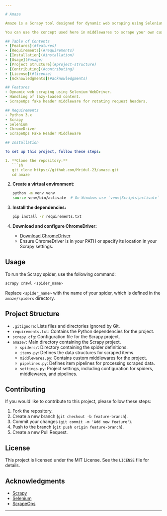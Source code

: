 ```yaml
---

# Amaze

Amaze is a Scrapy tool designed for dynamic web scraping using Selenium and Scrapy. This project utilizes Selenium WebDriver (ChromeDriver) to handle dynamic content loading and ScrapeOps fake header middleware for request headers.

You can use the concept used here in middlewares to scrape your own custom data from your preferred dynamic website. This project particularly focuses on JioMart website which have dynamic loading of products (lazy loading) as well as dynamic content loading on a specific product page.

## Table of Contents
- [Features](#features)
- [Requirements](#requirements)
- [Installation](#installation)
- [Usage](#usage)
- [Project Structure](#project-structure)
- [Contributing](#contributing)
- [License](#license)
- [Acknowledgments](#acknowledgments)

## Features
- Dynamic web scraping using Selenium WebDriver.
- Handling of lazy-loaded content.
- ScrapeOps fake header middleware for rotating request headers.

## Requirements
- Python 3.x
- Scrapy
- Selenium
- ChromeDriver
- ScrapeOps Fake Header Middleware

## Installation

To set up this project, follow these steps:

1. **Clone the repository:**
   ```sh
   git clone https://github.com/Mridul-23/amaze.git
   cd amaze
   ```

2. **Create a virtual environment:**
   ```sh
   python -m venv venv
   source venv/bin/activate  # On Windows use `venv\Scripts\activate`
   ```

3. **Install the dependencies:**
   ```sh
   pip install -r requirements.txt
   ```

4. **Download and configure ChromeDriver:**
   - [Download ChromeDriver](https://sites.google.com/a/chromium.org/chromedriver/downloads)
   - Ensure ChromeDriver is in your PATH or specify its location in your Scrapy settings.

## Usage

To run the Scrapy spider, use the following command:

```sh
scrapy crawl <spider_name>
```

Replace `<spider_name>` with the name of your spider, which is defined in the `amaze/spiders` directory.

## Project Structure

- `.gitignore`: Lists files and directories ignored by Git.
- `requirements.txt`: Contains the Python dependencies for the project.
- `scrapy.cfg`: Configuration file for the Scrapy project.
- `amaze/`: Main directory containing the Scrapy project.
  - `spiders/`: Directory containing the spider definitions.
  - `items.py`: Defines the data structures for scraped items.
  - `middlewares.py`: Contains custom middlewares for the project.
  - `pipelines.py`: Defines item pipelines for processing scraped data.
  - `settings.py`: Project settings, including configuration for spiders, middlewares, and pipelines.

## Contributing

If you would like to contribute to this project, please follow these steps:

1. Fork the repository.
2. Create a new branch (`git checkout -b feature-branch`).
3. Commit your changes (`git commit -m 'Add new feature'`).
4. Push to the branch (`git push origin feature-branch`).
5. Create a new Pull Request.

## License

This project is licensed under the MIT License. See the `LICENSE` file for details.

## Acknowledgments

- [Scrapy](https://scrapy.org/)
- [Selenium](https://www.selenium.dev/)
- [ScrapeOps](https://scrapeops.io/)

---
```

